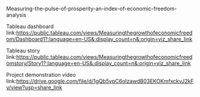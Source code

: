  Measuring-the-pulse-of-prosperity-an-index-of-economic-freedom-analysis
 
 Tableau dashboard link:https://public.tableau.com/views/Measuringthegrowthofeconomicfreedom/Dashboard1?:language=en-US&:display_count=n&:origin=viz_share_link
 
 Tableau story link:https://public.tableau.com/views/Measuringthegrowthofeconomicfreedomstory/Story1?:language=en-US&:display_count=n&:origin=viz_share_link
 
 Project demonstration video link:https://drive.google.com/file/d/1gQb5vpC6oIzawdB03EKOKmfxckvJ2kFy/view?usp=share_link
